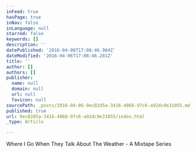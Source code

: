 ```yaml
---
inFeed: true
hasPage: true
inNav: false
inLanguage: null
starred: false
keywords: []
description: ''
datePublished: '2016-04-06T17:08:46.964Z'
dateModified: '2016-04-06T17:08:46.281Z'
title: ''
author: []
authors: []
publisher:
  name: null
  domain: null
  url: null
  favicon: null
sourcePath: _posts/2016-04-06-9ec82d5a-3416-4868-97c6-a92dc0e31055.md
published: true
url: 9ec82d5a-3416-4868-97c6-a92dc0e31055/index.html
_type: Article

---
```

Where I Go When They Talk About The Weather - A Mixtape Series